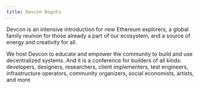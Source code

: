```yaml
---
title: Devcon Bogota
---
```


Devcon is an intensive introduction for new Ethereum explorers, a global family reunion for those already a part of our ecosystem, and a source of energy and creativity for all.

We host Devcon to educate and empower the community to build and use decentralized systems. And it is a conference for builders of all kinds: developers, designers, researchers, client implementers, test engineers, infrastructure operators, community organizers, social economists, artists, and more